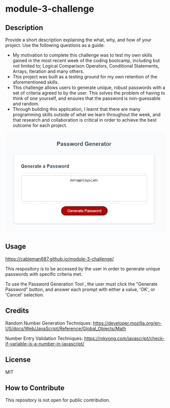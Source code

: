 # module-3-challenge

## Description

Provide a short description explaining the what, why, and how of your project. Use the following questions as a guide:

- My motivation to complete this challenge was to test my own skills gained in the most recent week of the coding bootcamp, including but not limited to; Logical Comparison Operators, Conditional Statements, Arrays, Iteration and many others.
- This project was built as a testing ground for my own retention of the aforementioned skills.
- This challenge allows users to generate unique, robust passwords with a set of criteria agreed to by the user. This solves the problem of having to think of one yourself, and ensures that the password is non-guessable and random.
- Through building this application, I learnt that there are many programming skills outside of what we learn throughout the week, and that research and collaboration is critical in order to achieve the best outcome for each project.

![Screenshot](/assets/images/password-generator-screenshot.png)

## Usage

https://cableman687.github.io/module-3-challenge/

This respository is to be accessed by the user in order to generate unique passwords with specific criteria met.

To use the Password Generation Tool , the user must click the "Generate Password" button, and answer each prompt with either a value, 'OK', or 'Cancel' selection.

## Credits

Random Number Generation Techniques:
https://developer.mozilla.org/en-US/docs/Web/JavaScript/Reference/Global_Objects/Math

Number Entry Validation Techniques:
https://mkyong.com/javascript/check-if-variable-is-a-number-in-javascript/


## License

MIT


## How to Contribute

This repository is not open for public contribution.
